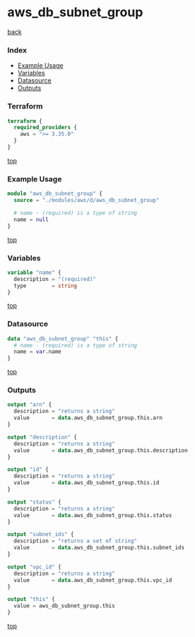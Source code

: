 # aws_db_subnet_group

[back](../aws.md)

### Index

- [Example Usage](#example-usage)
- [Variables](#variables)
- [Datasource](#datasource)
- [Outputs](#outputs)

### Terraform

```terraform
terraform {
  required_providers {
    aws = ">= 3.35.0"
  }
}
```

[top](#index)

### Example Usage

```terraform
module "aws_db_subnet_group" {
  source = "./modules/aws/d/aws_db_subnet_group"

  # name - (required) is a type of string
  name = null
}
```

[top](#index)

### Variables

```terraform
variable "name" {
  description = "(required)"
  type        = string
}
```

[top](#index)

### Datasource

```terraform
data "aws_db_subnet_group" "this" {
  # name - (required) is a type of string
  name = var.name
}
```

[top](#index)

### Outputs

```terraform
output "arn" {
  description = "returns a string"
  value       = data.aws_db_subnet_group.this.arn
}

output "description" {
  description = "returns a string"
  value       = data.aws_db_subnet_group.this.description
}

output "id" {
  description = "returns a string"
  value       = data.aws_db_subnet_group.this.id
}

output "status" {
  description = "returns a string"
  value       = data.aws_db_subnet_group.this.status
}

output "subnet_ids" {
  description = "returns a set of string"
  value       = data.aws_db_subnet_group.this.subnet_ids
}

output "vpc_id" {
  description = "returns a string"
  value       = data.aws_db_subnet_group.this.vpc_id
}

output "this" {
  value = aws_db_subnet_group.this
}
```

[top](#index)